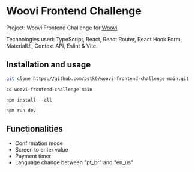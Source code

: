 # Woovi Frontend Challenge

Project: Woovi Frontend Challenge for <a href="https://github.com/woovibr">Woovi</a>

Technologies used: TypeScript, React, React Router, React Hook Form, MaterialUI, Context API, Eslint & Vite.


## Installation and usage
```bash
git clone https://github.com/pstk0/woovi-frontend-challenge-main.git
```
```
cd woovi-frontend-challenge-main
```
```
npm install --all
```
```
npm run dev
```

## Functionalities
- Confirmation mode
- Screen to enter value
- Payment timer
- Language change between "pt_br" and "en_us"
 
